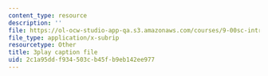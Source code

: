 ```yaml
---
content_type: resource
description: ''
file: https://ol-ocw-studio-app-qa.s3.amazonaws.com/courses/9-00sc-introduction-to-psychology-fall-2011/2c1a95ddf934503cb45fb9eb142ee977_76O3rulk844.vtt
file_type: application/x-subrip
resourcetype: Other
title: 3play caption file
uid: 2c1a95dd-f934-503c-b45f-b9eb142ee977
---
```

